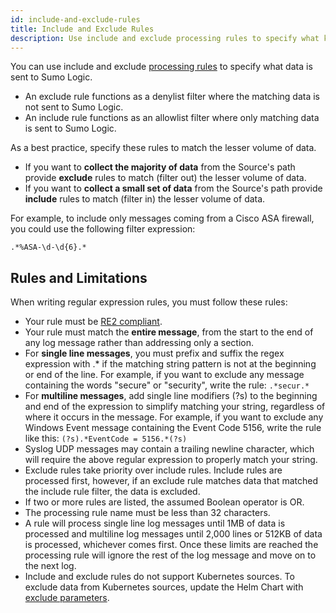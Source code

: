 ```yaml
---
id: include-and-exclude-rules
title: Include and Exclude Rules
description: Use include and exclude processing rules to specify what kind of data is sent to Sumo Logic.
---
```




You can use include and exclude [processing rules](/docs/send-data/collection/processing-rules/create-processing-rule) to specify what data is sent to Sumo Logic.

* An exclude rule functions as a denylist filter where the matching data is not sent to Sumo Logic.
* An include rule functions as an allowlist filter where only matching data is sent to Sumo Logic.

As a best practice, specify these rules to match the lesser volume of data.

* If you want to **collect the majority of data** from the Source's path provide **exclude** rules to match (filter out) the lesser volume of data.
* If you want to **collect a small set of data** from the Source's path provide **include** rules to match (filter in) the lesser volume of data.

For example, to include only messages coming from a Cisco ASA firewall,
you could use the following filter expression:

```
.*%ASA-\d-\d{6}.*
```

## Rules and Limitations

When writing regular expression rules, you must follow these rules:

* Your rule must be [RE2 compliant](https://github.com/google/re2/wiki/Syntax).
* Your rule must match the **entire message**, from the start to the end of any log message rather than addressing only a section.
* For **single line messages**, you must prefix and suffix the regex expression with .\* if the matching string pattern is not at the beginning or end of the line. For example, if you want to exclude any message containing the words "secure" or "security", write the rule: `.*secur.*`
* For **multiline messages**, add single line modifiers (?s) to the beginning and end of the expression to simplify matching your string, regardless of where it occurs in the message. For example, if you want to exclude any Windows Event message containing the Event Code 5156, write the rule like this: `(?s).*EventCode = 5156.*(?s)`
* Syslog UDP messages may contain a trailing newline character, which will require the above regular expression to properly match your string.
* Exclude rules take priority over include rules. Include rules are processed first, however, if an exclude rule matches data that matched the include rule filter, the data is excluded.
* If two or more rules are listed, the assumed Boolean operator is OR.
* The processing rule name must be less than 32 characters.
* A rule will process single line log messages until 1MB of data is processed and multiline log messages until 2,000 lines or 512KB of data is processed, whichever comes first. Once these limits are reached the processing rule will ignore the rest of the log message and move on to the next log.
* Include and exclude rules do not support Kubernetes sources. To exclude data from Kubernetes sources, update the Helm Chart with [exclude parameters](/docs/send-data/kubernetes/configuration/).
